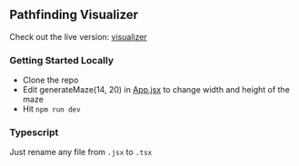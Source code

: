 ## Pathfinding Visualizer

Check out the live version: [visualizer](pathfinding-visualizer-5kvm0hu0u-aneesazcs-projects.vercel.app) 

### Getting Started Locally
- Clone the repo
- Edit generateMaze(14, 20) in [App.jsx](#src/App.jsx) to change width and height of the maze
- Hit ```npm run dev```


### Typescript

Just rename any file from `.jsx` to `.tsx`